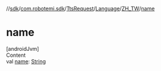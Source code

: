 //[sdk](../../../../../index.md)/[com.robotemi.sdk](../../../index.md)/[TtsRequest](../../index.md)/[Language](../index.md)/[ZH_TW](index.md)/[name](name.md)



# name  
[androidJvm]  
Content  
val [name](name.md): [String](https://kotlinlang.org/api/latest/jvm/stdlib/kotlin/-string/index.html)  



